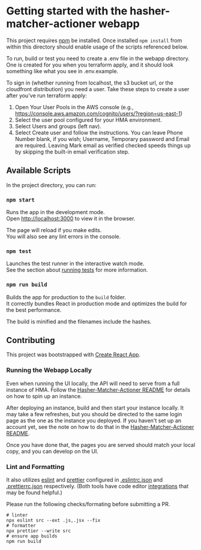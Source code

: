 # Getting started with the hasher-matcher-actioner webapp

This project requires [npm](https://www.npmjs.com/get-npm) be installed. Once installed `npm install` from within this directory should enable usage of the scripts referenced below.

To run, build or test you need to create a .env file in the webapp directory. One is created for you when you terraform apply, and it should look something like what you see in .env.example.

To sign in (whether running from localhost, the s3 bucket url, or the cloudfront distribution) you need a user. Take these steps to create a user after you've run terraform apply:

1. Open Your User Pools in the AWS console (e.g., https://console.aws.amazon.com/cognito/users/?region=us-east-1)
2. Select the user pool configured for your HMA environment.
3. Select Users and groups (left nav).
4. Select Create user and follow the instructions. You can leave Phone Number blank, if you wish; Username, Temporary password and Email are required. Leaving Mark email as verified checked speeds things up by skipping the built-in email verification step.

## Available Scripts

In the project directory, you can run:

### `npm start`

Runs the app in the development mode.\
Open [http://localhost:3000](http://localhost:3000) to view it in the browser.

The page will reload if you make edits.\
You will also see any lint errors in the console.

### `npm test`

Launches the test runner in the interactive watch mode.\
See the section about [running tests](https://facebook.github.io/create-react-app/docs/running-tests) for more information.

### `npm run build`

Builds the app for production to the `build` folder.\
It correctly bundles React in production mode and optimizes the build for the best performance.

The build is minified and the filenames include the hashes.

## Contributing

This project was bootstrapped with [Create React App](https://github.com/facebook/create-react-app).

### Running the Webapp Locally
Even when running the UI locally, the API will need to serve from a full instance of HMA. Follow the [Hasher-Matcher-Actioner README](https://github.com/facebook/ThreatExchange/blob/master/hasher-matcher-actioner/README.md) for details on how to spin up an instance.

After deploying an instance, build and then start your instance locally. It may take a few refreshes, but you should be directed to the same login page as the one as the instance you deployed. If you haven't set up an account yet, see the note on how to do that in the [Hasher-Matcher-Actioner README](https://github.com/facebook/ThreatExchange/blob/master/hasher-matcher-actioner/README.md).

Once you have done that, the pages you are served should match your local copy, and you can develop on the UI.


### Lint and Formatting

It also utilizes [eslint](https://eslint.org/) and [prettier](https://prettier.io/) configured in [.eslintrc.json](.eslintrc.json) and [.prettierrc.json](.prettierrc.json) respectively. (Both tools have code editor [integrations](https://prettier.io/docs/en/editors.html) that may be found helpful.)

Please run the following checks/formating before submitting a PR.

```
# linter
npx eslint src --ext .js,.jsx --fix
# formatter
npx prettier --write src
# ensure app builds
npm run build
```
